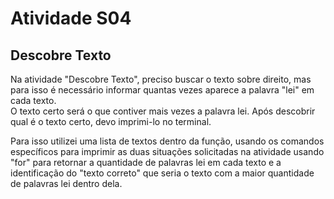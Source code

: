 <h1>Atividade S04</h1>

<h2><strong>Descobre Texto</strong></h2>

<p>Na atividade "Descobre Texto", preciso buscar o texto sobre direito, mas para isso é necessário informar quantas vezes 
aparece a palavra "lei" em cada texto.<br>
O texto certo será o que contiver mais vezes a palavra lei. Após descobrir qual é o texto certo, devo imprimi-lo no terminal.</p>

<p>Para isso utilizei uma lista de textos dentro da função, usando os comandos específicos para imprimir as duas situações solicitadas na atividade usando "for" para retornar a quantidade de palavras lei em cada texto e a identificação do "texto correto" que seria o texto com a maior quantidade de palavras lei dentro dela.</p>
